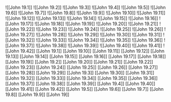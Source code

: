 ![[John 19.1]]
![[John 19.2]]
![[John 19.3]]
![[John 19.4]]
![[John 19.5]]
![[John 19.6]]
![[John 19.7]]
![[John 19.8]]
![[John 19.9]]
![[John 19.10]]
![[John 19.11]]
![[John 19.12]]
![[John 19.13]]
![[John 19.14]]
![[John 19.15]]
![[John 19.16]]
![[John 19.17]]
![[John 19.18]]
![[John 19.19]]
![[John 19.20]]
![[John 19.21]]
![[John 19.22]]
![[John 19.23]]
![[John 19.24]]
![[John 19.25]]
![[John 19.26]]
![[John 19.27]]
![[John 19.28]]
![[John 19.29]]
![[John 19.30]]
![[John 19.31]]
![[John 19.32]]
![[John 19.33]]
![[John 19.34]]
![[John 19.35]]
![[John 19.36]]
![[John 19.37]]
![[John 19.38]]
![[John 19.39]]
![[John 19.40]]
![[John 19.41]]
![[John 19.42]]
[[John 19.1]]
[[John 19.10]]
[[John 19.11]]
[[John 19.12]]
[[John 19.13]]
[[John 19.14]]
[[John 19.15]]
[[John 19.16]]
[[John 19.17]]
[[John 19.18]]
[[John 19.19]]
[[John 19.2]]
[[John 19.20]]
[[John 19.21]]
[[John 19.22]]
[[John 19.23]]
[[John 19.24]]
[[John 19.25]]
[[John 19.26]]
[[John 19.27]]
[[John 19.28]]
[[John 19.29]]
[[John 19.3]]
[[John 19.30]]
[[John 19.31]]
[[John 19.32]]
[[John 19.33]]
[[John 19.34]]
[[John 19.35]]
[[John 19.36]]
[[John 19.37]]
[[John 19.38]]
[[John 19.39]]
[[John 19.4]]
[[John 19.40]]
[[John 19.41]]
[[John 19.42]]
[[John 19.5]]
[[John 19.6]]
[[John 19.7]]
[[John 19.8]]
[[John 19.9]]
[[John 19]]
